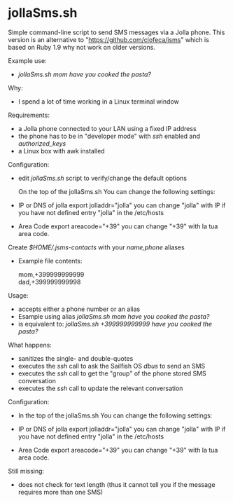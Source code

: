jollaSms.sh
====

Simple command-line script to send SMS messages via a Jolla phone.
This version is an alternative to "https://github.com/ciofeca/jsms" which is based on Ruby 1.9
why not work on older versions.



Example use:
- *jollaSms.sh mom have you cooked the pasta?*

Why:
- I spend a lot of time working in a Linux terminal window

Requirements:
- a Jolla phone connected to your LAN using a fixed IP address
- the phone has to be in "developer mode" with *ssh* enabled and *authorized_keys*
- a Linux box with awk installed

Configuration:

- edit *jollaSms.sh* script to verify/change the default options

  On the top of the jollaSms.sh You can change the following settings:
 * IP or DNS of jolla
  export jolladdr="jolla"
  you can change "jolla" with IP if you have not defined entry "jolla" 
  in the /etc/hosts

 * Area Code
  export areacode="+39"
  you can change "+39" with la tua area code.  

Create *$HOME/.jsms-contacts* with your *name,phone* aliases
- Example file contents: 

   mom,+399999999999	
   dad,+399999999998

Usage:
- accepts either a phone number or an alias
- Esample using alias
  *jollaSms.sh mom have you cooked the pasta?*
- is equivalent to:
  *jollaSms.sh +399999999999 have you cooked the pasta?*

What happens:
- sanitizes the single- and double-quotes
- executes the *ssh* call to ask the Sailfish OS *dbus* to send an SMS
- executes the *ssh* call to get the "group" of the phone stored SMS conversation
- executes the *ssh* call to update the relevant conversation

Configuration:
- In the top of the jollaSms.sh You can change the following settings:
 * IP or DNS of jolla
  export jolladdr="jolla"
  you can change "jolla" with IP if you have not defined entry "jolla" 
  in the /etc/hosts

 * Area Code
  export areacode="+39"
  you can change "+39" with la tua area code. 

Still missing:
- does not check for text length (thus it cannot tell you if the message requires more than one SMS)
